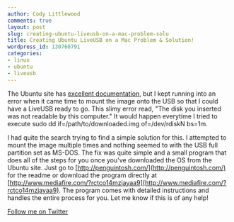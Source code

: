 ```yaml
---
author: Cody Littlewood
comments: true
layout: post
slug: creating-ubuntu-liveusb-on-a-mac-problem-solu
title: Creating Ubuntu LiveUSB on a Mac Problem & Solution!
wordpress_id: 130760791
categories:
- linux
- ubuntu
- liveusb
---
```


The Ubuntu site has [excellent documentation](http://www.ubuntu.com/download/help/create-a-usb-stick-on-mac-osx), but I kept running into an error when it came time to mount the image onto the USB so that I could have a LiveUSB ready to go. This slimy error read, "The disk you inserted was not readable by this computer." It would happen everytime I tried to execute sudo dd if=/path/to/downloaded.img of=/dev/rdiskN bs=1m. 

I had quite the search trying to find a simple solution for this. I attempted to mount the image multiple times and nothing seemed to with the USB full partition set as MS-DOS. The fix was quite simple and a small program that does all of the steps for you once you've downloaded the OS from the Ubuntu site. Just go to [http://penguintosh.com/](http://penguintosh.com/) for the readme or download the program directly at [http://www.mediafire.com/?rctco14mzjayaa9](http://www.mediafire.com/?rctco14mzjayaa9). The program comes with detailed instructions and handles the entire process for you. Let me know if this is of any help! 

[Follow me on Twitter ](http://twitter.com/codelitt)
